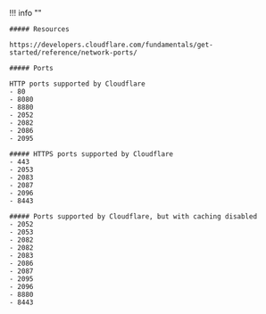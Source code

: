 !!! info ""

    ##### Resources
    
    https://developers.cloudflare.com/fundamentals/get-started/reference/network-ports/

    ##### Ports

    HTTP ports supported by Cloudflare
    - 80
    - 8080
    - 8880
    - 2052
    - 2082
    - 2086
    - 2095

    ##### HTTPS ports supported by Cloudflare
    - 443
    - 2053
    - 2083
    - 2087
    - 2096
    - 8443

    ##### Ports supported by Cloudflare, but with caching disabled
    - 2052
    - 2053
    - 2082 
    - 2082
    - 2083
    - 2086
    - 2087
    - 2095
    - 2096
    - 8880
    - 8443

